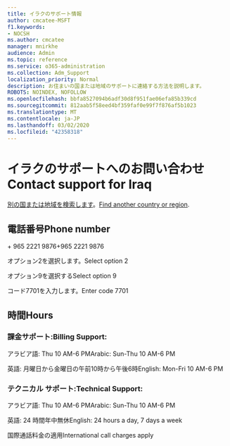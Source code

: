 ```yaml
---
title: イラクのサポート情報
author: cmcatee-MSFT
f1.keywords:
- NOCSH
ms.author: cmcatee
manager: mnirkhe
audience: Admin
ms.topic: reference
ms.service: o365-administration
ms.collection: Adm_Support
localization_priority: Normal
description: お住まいの国または地域のサポートに連絡する方法を説明します。
ROBOTS: NOINDEX, NOFOLLOW
ms.openlocfilehash: bbfa8527094b6adf30d8f951fae06efa85b339cd
ms.sourcegitcommit: 812aab5f58eed4bf359faf0e99f7f876af5b1023
ms.translationtype: MT
ms.contentlocale: ja-JP
ms.lasthandoff: 03/02/2020
ms.locfileid: "42358318"
---
```

# <a name="contact-support-for-iraq"></a><span data-ttu-id="0b283-103">イラクのサポートへのお問い合わせ</span><span class="sxs-lookup"><span data-stu-id="0b283-103">Contact support for Iraq</span></span>

<span data-ttu-id="0b283-104">[別の国または地域を検索します](../contact-support-for-business-products.md)。</span><span class="sxs-lookup"><span data-stu-id="0b283-104">[Find another country or region](../contact-support-for-business-products.md).</span></span>

## <a name="phone-number"></a><span data-ttu-id="0b283-105">電話番号</span><span class="sxs-lookup"><span data-stu-id="0b283-105">Phone number</span></span>
<span data-ttu-id="0b283-106">+ 965 2221 9876</span><span class="sxs-lookup"><span data-stu-id="0b283-106">+965 2221 9876</span></span>

<span data-ttu-id="0b283-107">オプション2を選択します。</span><span class="sxs-lookup"><span data-stu-id="0b283-107">Select option 2</span></span>

<span data-ttu-id="0b283-108">オプション9を選択する</span><span class="sxs-lookup"><span data-stu-id="0b283-108">Select option 9</span></span>

<span data-ttu-id="0b283-109">コード7701を入力します。</span><span class="sxs-lookup"><span data-stu-id="0b283-109">Enter code 7701</span></span>

## <a name="hours"></a><span data-ttu-id="0b283-110">時間</span><span class="sxs-lookup"><span data-stu-id="0b283-110">Hours</span></span>
### <a name="billing-support"></a><span data-ttu-id="0b283-111">課金サポート:</span><span class="sxs-lookup"><span data-stu-id="0b283-111">Billing Support:</span></span>

<span data-ttu-id="0b283-112">アラビア語: Thu 10 AM-6 PM</span><span class="sxs-lookup"><span data-stu-id="0b283-112">Arabic: Sun-Thu 10 AM-6 PM</span></span>

<span data-ttu-id="0b283-113">英語: 月曜日から金曜日の午前10時から午後6時</span><span class="sxs-lookup"><span data-stu-id="0b283-113">English: Mon-Fri 10 AM-6 PM</span></span>

### <a name="technical-support"></a><span data-ttu-id="0b283-114">テクニカル サポート:</span><span class="sxs-lookup"><span data-stu-id="0b283-114">Technical Support:</span></span>

<span data-ttu-id="0b283-115">アラビア語: Thu 10 AM-6 PM</span><span class="sxs-lookup"><span data-stu-id="0b283-115">Arabic: Sun-Thu 10 AM-6 PM</span></span>

<span data-ttu-id="0b283-116">英語: 24 時間年中無休</span><span class="sxs-lookup"><span data-stu-id="0b283-116">English: 24 hours a day, 7 days a week</span></span>

<span data-ttu-id="0b283-117">国際通話料金の適用</span><span class="sxs-lookup"><span data-stu-id="0b283-117">International call charges apply</span></span>
